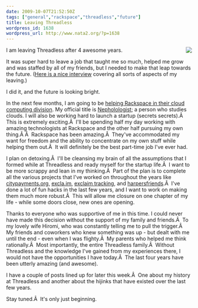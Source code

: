 ```yaml
---
date: 2009-10-07T21:52:50Z
tags: ["general","rackspace","threadless","future"]
title: Leaving Threadless
wordpress_id: 1638
wordpress_url: http://www.nata2.org/?p=1638
---
```


<a href="http://www.flickr.com/photos/techcocktail/2316615921/"><img align="right" src="http://farm3.static.flickr.com/2411/2316615921_b2cee81590_m.jpg"/></a>I am leaving Threadless after 4 awesome years.

It was super hard to leave a job that taught me so much, helped me grow and was staffed by all of my friends, but I needed to make that leap towards the future. (<a id="c8k2" title="here is a nice interview" href="http://siliconangle.net/ver2/2009/09/29/exclusive-interview-threadless-cto-harper-reed-heads-to-rackspace-whats-a-nepholologist/">Here is a nice interview</a> covering all sorts of aspects of my leaving.)

I did it, and the future is looking bright.

In the next few months, I am going to be <a id="vnml" title="helping Rackspace in their cloud computing division" href="http://www.rackspacecloud.com/blog/2009/09/30/the-rackspace-cloud-welcomes-harper-reed-nephologist/">helping Rackspace in their cloud computing division</a>. My official title is <a href="http://nepholologist.com/">Nepholologist</a>; a person who studies clouds. I will also be working hard to launch a startup (secrets secrets).Â  This is extremely exciting.Â  I'll be spending half my day working with amazing technologists at Rackspace and the other half pursuing my own thing.Â Â  Rackspace has been amazing.Â  They've accommodated my want for freedom and the ability to concentrate on my own stuff while helping them out.Â  It will definitely be the best part-time job I've ever had.

I plan on detoxing.Â  I'll be cleansing my brain of all the assumptions that I formed while at Threadless and ready myself for the startup life.Â  I want to be more scrappy and lean in my thinking.Â  Part of the plan is to complete all the various projects that I've worked on throughout the years like <a href="http://citypayments.org/">citypayments.org</a>, <a href="http://excla.im/">excla.im</a>, <a href="http://www.techcrunch.com/2009/09/12/exclaim-track-track-twitter-search-terms-over-im-in-near-real-time/">exclaim tracking</a>, and <a href="http://harpersfriends.com/">harpersfriends</a>.Â  I've done a lot of fun hacks in the last few years, and I want to work on making them much more robust.Â  This will allow me closure on one chapter of my life - while some doors close, new ones are opening.

Thanks to everyone who was supportive of me in this time. I could never have made this decision without the support of my family and friends.Â  To my lovely wife Hiromi, who was constantly telling me to pull the trigger.Â  My friends and coworkers who knew something was up - but dealt with me until the end - even when I was flighty.Â  My parents who helped me think rationally.Â  Most importantly, the entire Threadless family.Â  Without Threadless and the knowledge I've gained from my experiences there, I would not have the opportunities I have today.Â  The last four years have been utterly amazing (and awesome).

I have a couple of posts lined up for later this week.Â  One about my history at Threadless and another about the hijinks that have existed over the last few years.

Stay tuned.Â  It's only just beginning.
